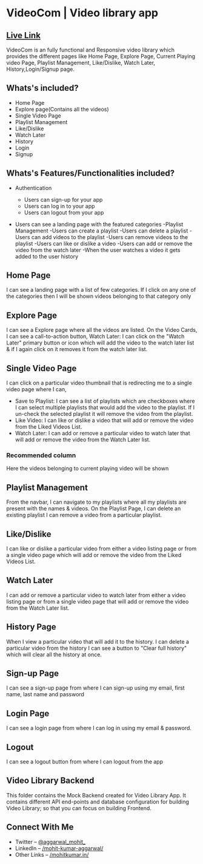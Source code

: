 # VideoCom | Video library app

## [Live Link](https://videocom.vercel.app/)

VideoCom is an fully functional and Responsive video library which provides the different pages like Home Page, Explore Page, Current Playing video Page, Playlist Management, Like/Dislike, Watch Later, History,Login/Signup page.

## Whats's included?
- Home Page
- Explore page(Contains all the videos)
- Single Video Page
- Playlist Management
- Like/Dislike
- Watch Later
- History
- Login
- Signup

## Whats's Features/Functionalities included?

 - Authentication
      - Users can sign-up for your app
      - Users can log in to your app
      - Users can logout from your app

 - Users can see a landing page with the featured categories
 -Playlist Management
    -Users can create a playlist
    -Users can delete a playlist
    -Users can add videos to the playlist
    -Users can remove videos to the playlist
 -Users can like or dislike a video
 -Users can add or remove the video from the watch later
 -When the user watches a video it gets added to the user history
 
## Home Page
I can see a landing page with a list of few categories.
If I click on any one of the categories then I will be shown videos belonging to that category only

## Explore Page
I can see a Explore page where all the videos are listed.
On the Video Cards, I can see a call-to-action button,
Watch Later: I can click on the "Watch Later" primary button or icon which will add the video to the watch later list & if I again click on it removes it from the watch later list.
## Single Video Page
I can click on a particular video thumbnail that is redirecting me to a single video page where I can,
- Save to Playlist: I can see a list of playlists which are checkboxes where I can select multiple playlists that would add the video to the playlist. If I un-check the selected playlist it will remove the video from the playlist.
- Like Video: I can like or dislike a video that will add or remove the video from the Liked Videos List.
- Watch Later: I can add or remove a particular video to watch later that will add or remove the video from the Watch Later list.
### Recommended column
Here the videos belonging to current playing video will be shown
## Playlist Management
From the navbar, I can navigate to my playlists where all my playlists are present with the names & videos.
On the Playlist Page,
I can delete an existing playlist
I can remove a video from a particular playlist.

## Like/Dislike
I can like or dislike a particular video from either a video listing page or from a single video page which will add or remove the video from the Liked Videos List.

## Watch Later
I can add or remove a particular video to watch later from either a video listing page or from a single video page that will add or remove the video from the Watch Later list.

## History Page
When I view a particular video that will add it to the history.
I can delete a particular video from the history
I can see a button to "Clear full history" which will clear all the history at once.

## Sign-up Page
I can see a sign-up page from where I can sign-up using my email, first name, last name and password

## Login Page
I can see a login page from where I can log in using my email & password.

## Logout
I can see a logout button from where I can logout from the app

## Video Library Backend

This folder contains the Mock Backend created for Video Library App. It contains different API end-points and database configuration for building Video Library; so that you can focus on building Frontend.

## Connect With Me
- Twitter – [@aggarwal_mohit_](https://twitter.com/aggarwal_mohit_)
- LinkedIn – [/mohit-kumar-aggarwal/](https://www.linkedin.com/in/mohit-kumar-aggarwal/)
- Other Links – [/mohitkumar.in/](https://mohitkumar.in/)
